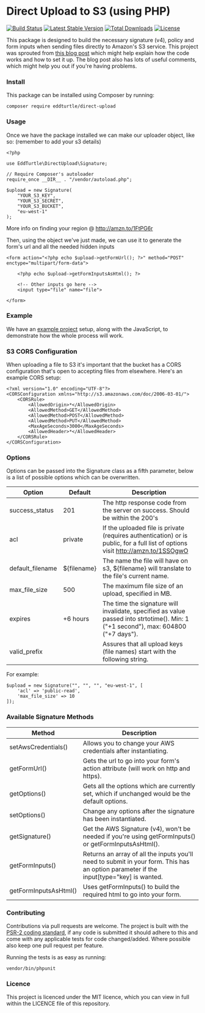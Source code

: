 # Direct Upload to S3 (using PHP)

[![Build Status](https://travis-ci.org/eddturtle/direct-upload.svg?branch=master)](https://travis-ci.org/eddturtle/direct-upload)
[![Latest Stable Version](https://poser.pugx.org/eddturtle/direct-upload/v/stable)](https://packagist.org/packages/eddturtle/direct-upload)
[![Total Downloads](https://poser.pugx.org/eddturtle/direct-upload/downloads)](https://packagist.org/packages/eddturtle/direct-upload)
[![License](https://poser.pugx.org/eddturtle/direct-upload/license)](https://packagist.org/packages/eddturtle/direct-upload)

This package is designed to build the necessary signature (v4), policy and form inputs when sending files directly to Amazon's S3 service. This project was sprouted from [this blog post](https://www.designedbyaturtle.co.uk/2013/direct-upload-to-s3-with-a-little-help-from-jquery/) which might help explain how the code works and how to set it up. The blog post also has lots of useful comments, which might help you out if you're having problems.

### Install

This package can be installed using Composer by running:

    composer require eddturtle/direct-upload
    
### Usage

Once we have the package installed we can make our uploader object, like so: (remember to add your s3 details)

    <?php

    use EddTurtle\DirectUpload\Signature;

    // Require Composer's autoloader
    require_once __DIR__ . "/vendor/autoload.php";

    $upload = new Signature(
        "YOUR_S3_KEY",
        "YOUR_S3_SECRET",
        "YOUR_S3_BUCKET",
        "eu-west-1"
    );
    
More info on finding your region @ http://amzn.to/1FtPG6r

Then, using the object we've just made, we can use it to generate the form's url and all the needed hidden inputs

    <form action="<?php echo $upload->getFormUrl(); ?>" method="POST" enctype="multipart/form-data">

        <?php echo $upload->getFormInputsAsHtml(); ?>

        <!-- Other inputs go here -->
        <input type="file" name="file">

    </form>
    
### Example
    
We have an [example project](https://github.com/eddturtle/direct-upload-s3-signaturev4) setup, along with the JavaScript, to demonstrate how the whole process will work.

### S3 CORS Configuration

When uploading a file to S3 it's important that the bucket has a CORS configuration that's open to accepting files from elsewhere. Here's an example CORS setup:

    <?xml version="1.0" encoding="UTF-8"?>
    <CORSConfiguration xmlns="http://s3.amazonaws.com/doc/2006-03-01/">
        <CORSRule>
            <AllowedOrigin>*</AllowedOrigin>
            <AllowedMethod>GET</AllowedMethod>
            <AllowedMethod>POST</AllowedMethod>
            <AllowedMethod>PUT</AllowedMethod>
            <MaxAgeSeconds>3000</MaxAgeSeconds>
            <AllowedHeader>*</AllowedHeader>
        </CORSRule>
    </CORSConfiguration>
    
### Options

Options can be passed into the Signature class as a fifth parameter, below is a list of possible options which can be overwritten.

| Option           | Default     | Description  |
| ---------------- | ----------- |------------- |
| success_status   | 201         | The http response code from the server on success. Should be within the 200's |
| acl              | private     | If the uploaded file is private (requires authentication) or is public, for a full list of options visit http://amzn.to/1SSOgwO |
| default_filename | ${filename} | The name the file will have on s3, ${filename} will translate to the file's current name. |
| max_file_size    | 500         | The maximum file size of an upload, specified in MB. |
| expires          | +6 hours    | The time the signature will invalidate, specified as value passed into strtotime(). Min: 1 ("+1 second"), max: 604800 ("+7 days"). |
| valid_prefix     |             | Assures that all upload keys (file names) start with the following string. |

For example:

    $upload = new Signature("", "", "", "eu-west-1", [
        'acl' => 'public-read',
        'max_file_size' => 10
    ]);

### Available Signature Methods

| Method                | Description  |
| --------------------- | ------------ |
| setAwsCredentials()   | Allows you to change your AWS credentials after instantiating. |
| getFormUrl()          | Gets the url to go into your form's action attribute (will work on http and https). |
| getOptions()          | Gets all the options which are currently set, which if unchanged would be the default options. |
| setOptions()          | Change any options after the signature has been instantiated. |
| getSignature()        | Get the AWS Signature (v4), won't be needed if you're using getFormInputs() or getFormInputsAsHtml(). |
| getFormInputs()       | Returns an array of all the inputs you'll need to submit in your form. This has an option parameter if the input[type="key] is wanted. |
| getFormInputsAsHtml() | Uses getFormInputs() to build the required html to go into your form. |

### Contributing
    
Contributions via pull requests are welcome. The project is built with the [PSR-2 coding standard](https://github.com/php-fig/fig-standards/blob/master/accepted/PSR-2-coding-style-guide.md), if any code is submitted it should adhere to this and come with any applicable tests for code changed/added. Where possible also keep one pull request per feature.

Running the tests is as easy as running:

    vendor/bin/phpunit
    
### Licence

This project is licenced under the MIT licence, which you can view in full within the LICENCE file of this repository.